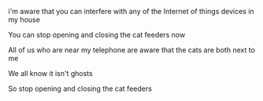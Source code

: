 i'm aware that you can interfere with any of the Internet of things devices in my house 

You can stop opening and closing the cat feeders now

All of us who are near my telephone are aware that the cats are both next to me

We all know it isn't ghosts

So stop opening and closing the cat feeders
